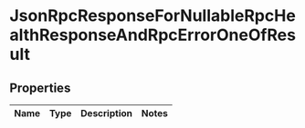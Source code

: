 
# JsonRpcResponseForNullableRpcHealthResponseAndRpcErrorOneOfResult

## Properties
| Name | Type | Description | Notes |
| ------------ | ------------- | ------------- | ------------- |



